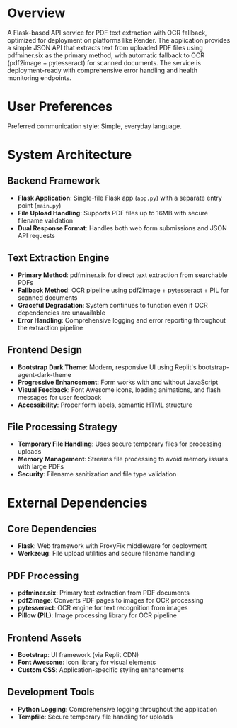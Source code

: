 # Overview

A Flask-based API service for PDF text extraction with OCR fallback, optimized for deployment on platforms like Render. The application provides a simple JSON API that extracts text from uploaded PDF files using pdfminer.six as the primary method, with automatic fallback to OCR (pdf2image + pytesseract) for scanned documents. The service is deployment-ready with comprehensive error handling and health monitoring endpoints.

# User Preferences

Preferred communication style: Simple, everyday language.

# System Architecture

## Backend Framework
- **Flask Application**: Single-file Flask app (`app.py`) with a separate entry point (`main.py`)
- **File Upload Handling**: Supports PDF files up to 16MB with secure filename validation
- **Dual Response Format**: Handles both web form submissions and JSON API requests

## Text Extraction Engine
- **Primary Method**: pdfminer.six for direct text extraction from searchable PDFs
- **Fallback Method**: OCR pipeline using pdf2image + pytesseract + PIL for scanned documents
- **Graceful Degradation**: System continues to function even if OCR dependencies are unavailable
- **Error Handling**: Comprehensive logging and error reporting throughout the extraction pipeline

## Frontend Design
- **Bootstrap Dark Theme**: Modern, responsive UI using Replit's bootstrap-agent-dark-theme
- **Progressive Enhancement**: Form works with and without JavaScript
- **Visual Feedback**: Font Awesome icons, loading animations, and flash messages for user feedback
- **Accessibility**: Proper form labels, semantic HTML structure

## File Processing Strategy
- **Temporary File Handling**: Uses secure temporary files for processing uploads
- **Memory Management**: Streams file processing to avoid memory issues with large PDFs
- **Security**: Filename sanitization and file type validation

# External Dependencies

## Core Dependencies
- **Flask**: Web framework with ProxyFix middleware for deployment
- **Werkzeug**: File upload utilities and secure filename handling

## PDF Processing
- **pdfminer.six**: Primary text extraction from PDF documents
- **pdf2image**: Converts PDF pages to images for OCR processing
- **pytesseract**: OCR engine for text recognition from images
- **Pillow (PIL)**: Image processing library for OCR pipeline

## Frontend Assets
- **Bootstrap**: UI framework (via Replit CDN)
- **Font Awesome**: Icon library for visual elements
- **Custom CSS**: Application-specific styling enhancements

## Development Tools
- **Python Logging**: Comprehensive logging throughout the application
- **Tempfile**: Secure temporary file handling for uploads